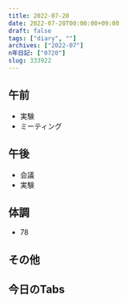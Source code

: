 ```yaml
---
title: 2022-07-20
date: 2022-07-20T00:00:00+09:00
draft: false
tags: ["diary", ""]
archives: ["2022-07"]
n年日記: ["0720"]
slug: 333922
---
```

## 午前
- 実験
- ミーティング
## 午後
- 会議
- 実験
## 体調
- 78
## その他
## 今日のTabs